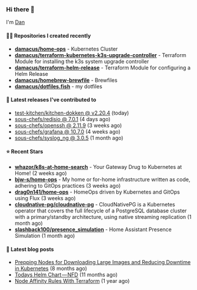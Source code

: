 

### Hi there 👋

I'm [Dan](https://medium.com/@dan.m.webb)

#### 👨‍💻 Repositories I created recently
- **[damacus/home-ops](https://github.com/damacus/home-ops)** - Kubernetes Cluster
- **[damacus/terraform-kubernetes-k3s-upgrade-controller](https://github.com/damacus/terraform-kubernetes-k3s-upgrade-controller)** - Terraform Module for installing the k3s system upgrade controller
- **[damacus/terraform-helm-release](https://github.com/damacus/terraform-helm-release)** - Terraform Module for configuring a Helm Release
- **[damacus/homebrew-brewfile](https://github.com/damacus/homebrew-brewfile)** - Brewfiles
- **[damacus/dotfiles.fish](https://github.com/damacus/dotfiles.fish)** - my dotfiles

#### 🚀 Latest releases I've contributed to


- [test-kitchen/kitchen-dokken @ v2.20.4](https://github.com/test-kitchen/kitchen-dokken/releases/tag/v2.20.4) (today)
- [sous-chefs/redisio @ 7.0.1](https://github.com/sous-chefs/redisio/releases/tag/7.0.1) (4 days ago)
- [sous-chefs/openssh @ 2.11.9](https://github.com/sous-chefs/openssh/releases/tag/2.11.9) (3 weeks ago)
- [sous-chefs/grafana @ 10.7.0](https://github.com/sous-chefs/grafana/releases/tag/10.7.0) (4 weeks ago)
- [sous-chefs/syslog_ng @ 3.0.5](https://github.com/sous-chefs/syslog_ng/releases/tag/3.0.5) (1 month ago)

#### ⭐ Recent Stars


- **[whazor/k8s-at-home-search](https://github.com/whazor/k8s-at-home-search)** - Your Gateway Drug to Kubernetes at Home! (2 weeks ago)
- **[bjw-s/home-ops](https://github.com/bjw-s/home-ops)** - My home or for-home infrastructure written as code, adhering to GitOps practices (3 weeks ago)
- **[drag0n141/home-ops](https://github.com/drag0n141/home-ops)** - HomeOps driven by Kubernetes and GitOps using Flux (3 weeks ago)
- **[cloudnative-pg/cloudnative-pg](https://github.com/cloudnative-pg/cloudnative-pg)** - CloudNativePG is a Kubernetes operator that covers the full lifecycle of a PostgreSQL database cluster with a primary/standby architecture, using native streaming replication (1 month ago)
- **[slashback100/presence_simulation](https://github.com/slashback100/presence_simulation)** - Home Assistant Presence Simulation (1 month ago)

#### 📄 Latest blog posts
- [Prepping Nodes for Downloading Large Images and Reducing Downtime in Kubernetes](https://medium.com/@dan.m.webb/prepping-nodes-for-downloading-large-images-and-reducing-downtime-in-kubernetes-551ead53f0?source=rss-bbba9c670f6e------2) (8 months ago)
- [Todays Helm Chart — NFD](https://medium.com/@dan.m.webb/todays-helm-chart-nfd-efe64f156edd?source=rss-bbba9c670f6e------2) (11 months ago)
- [Node Affinity Rules With Terraform](https://awstip.com/node-affinity-rules-with-terraform-a0766e0bb1da?source=rss-bbba9c670f6e------2) (1 year ago)
